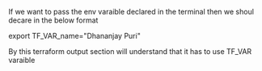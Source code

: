 If we want to pass the env varaible declared in the terminal then we shoul decare in the below format

export TF_VAR_name="Dhananjay Puri"

By this terraform output section will understand that it has to use TF_VAR varaible
